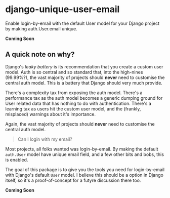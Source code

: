 # django-unique-user-email
Enable login-by-email with the default User model for your Django project by making auth.User.email unique. 


**Coming Soon**

## A quick note on why? 

Django's _leaky battery_ is its recommendation that you create a custom user model. 
Auth is so central and so standard that, into the high-nines (99.99%?), the vast majority of projects should **never** need to customise the central auth model. 
This is a battery that Django should very much provide. 

There's a complexity tax from exposing the auth model. 
There's a performance tax as the auth model becomes a generic dumping ground for User related data that has nothing to do with authentication.
There's a learning tax as users hit the custom user model, and the (frankly, misplaced) warnings about it's importance.

Again, the vast majority of projects should **never** need to customise the central auth model. 

> Can I login with my email? 

Most projects, all folks wanted was login-by-email. 
By making the default `auth.User` model have unique email field, and a few other bits and bobs, this is enabled. 

The goal of this package is to give you the tools you need for login-by-email with Django's default `User` model. I believe this should be a option in Django itself, so it's a proof-of-concept for a futyre discussion there too. 

**Coming Soon**
